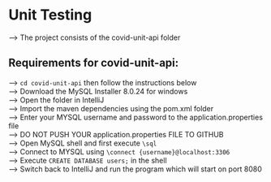 # Unit Testing

--> The project consists of the covid-unit-api folder<br />

## Requirements for covid-unit-api:
--> `cd covid-unit-api` then follow the instructions below<br />
--> Download the MySQL Installer 8.0.24 for windows<br/>
--> Open the folder in IntelliJ<br />
--> Import the maven dependencies using the pom.xml folder<br/>
--> Enter your MYSQL username and password to the application.properties file<br/>
--> DO NOT PUSH YOUR application.properties FILE TO GITHUB<br/>
--> Open MySQL shell and first execute `\sql`<br/>
--> Connect to MYSQL using `\connect {username}@localhost:3306`<br />
--> Execute `CREATE DATABASE users;` in the shell<br />
--> Switch back to IntelliJ and run the program which will start on port 8080<br/>